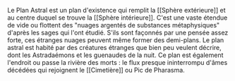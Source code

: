 Le Plan Astral est un plan d'existence qui remplit la [[Sphère extérieure]] et au centre duquel se trouve la [[Sphère intérieure]].
C'est une vaste étendue de vide ou flottent des "nuages argentés de substances métaphysiques" d'après les sages qui l'ont étudié. S'ils sont façonnés par une pensée assez forte, ces étranges nuages peuvent même former des demi-plans.
Le plan astral est habité par des créatures étranges que bien peu veulent décrire, dont les Astradaémons et les guenaudes de la nuit.
Ce plan est également l'endroit ou passe la rivière des morts : le flux presque ininterrompu d'âmes décédées qui rejoignent le [[Cimetière]] ou Pic de Pharasma.